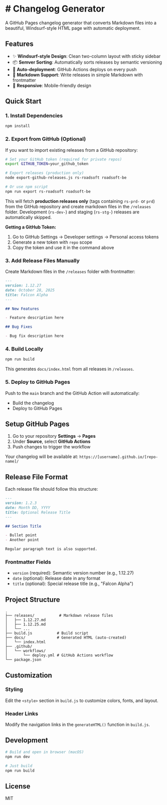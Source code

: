 # # Changelog Generator

A GitHub Pages changelog generator that converts Markdown files into a beautiful, Windsurf-style HTML page with automatic deployment.

## Features

- ✨ **Windsurf-style Design**: Clean two-column layout with sticky sidebar
- 📦 **Semver Sorting**: Automatically sorts releases by semantic versioning
- 🚀 **Auto-deployment**: GitHub Actions deploys on every push
- 📝 **Markdown Support**: Write releases in simple Markdown with frontmatter
- 🎨 **Responsive**: Mobile-friendly design

## Quick Start

### 1. Install Dependencies

```bash
npm install
```

### 2. Export from GitHub (Optional)

If you want to import existing releases from a GitHub repository:

```bash
# Set your GitHub token (required for private repos)
export GITHUB_TOKEN=your_github_token

# Export releases (production only)
node export-github-releases.js rs-roadsoft roadsoft-be

# Or use npm script
npm run export rs-roadsoft roadsoft-be
```

This will fetch **production releases only** (tags containing `rs-prd-` or `prd`) from the GitHub repository and create markdown files in the `/releases` folder. Development (`rs-dev-`) and staging (`rs-stg-`) releases are automatically skipped.

**Getting a GitHub Token:**
1. Go to GitHub Settings → Developer settings → Personal access tokens
2. Generate a new token with `repo` scope
3. Copy the token and use it in the command above

### 3. Add Release Files Manually

Create Markdown files in the `/releases` folder with frontmatter:

```markdown
---
version: 1.12.27
date: October 28, 2025
title: Falcon Alpha
---

## New Features

- Feature description here

## Bug Fixes

- Bug fix description here
```

### 4. Build Locally

```bash
npm run build
```

This generates `docs/index.html` from all releases in `/releases`.

### 5. Deploy to GitHub Pages

Push to the `main` branch and the GitHub Action will automatically:
- Build the changelog
- Deploy to GitHub Pages

## Setup GitHub Pages

1. Go to your repository **Settings** → **Pages**
2. Under **Source**, select **GitHub Actions**
3. Push changes to trigger the workflow

Your changelog will be available at: `https://[username].github.io/[repo-name]/`

## Release File Format

Each release file should follow this structure:

```markdown
---
version: 1.2.3
date: Month DD, YYYY
title: Optional Release Title
---

## Section Title

- Bullet point
- Another point

Regular paragraph text is also supported.
```

### Frontmatter Fields

- `version` (required): Semantic version number (e.g., 1.12.27)
- `date` (optional): Release date in any format
- `title` (optional): Special release title (e.g., "Falcon Alpha")

## Project Structure

```
.
├── releases/           # Markdown release files
│   ├── 1.12.27.md
│   ├── 1.12.25.md
│   └── ...
├── build.js           # Build script
├── docs/              # Generated HTML (auto-created)
│   └── index.html
├── .github/
│   └── workflows/
│       └── deploy.yml # GitHub Actions workflow
└── package.json
```

## Customization

### Styling

Edit the `<style>` section in `build.js` to customize colors, fonts, and layout.

### Header Links

Modify the navigation links in the `generateHTML()` function in `build.js`.

## Development

```bash
# Build and open in browser (macOS)
npm run dev

# Just build
npm run build
```

## License

MIT
